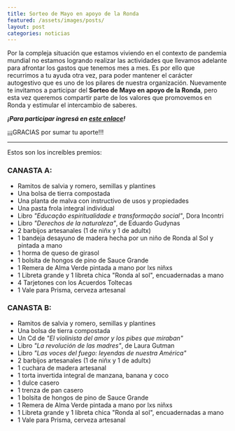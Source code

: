 ```yaml
---
title: Sorteo de Mayo en apoyo de la Ronda
featured: /assets/images/posts/
layout: post
categories: noticias
---
```


Por la compleja situación que estamos viviendo en el contexto de pandemia mundial no estamos logrando realizar las actividades que llevamos adelante para afrontar los gastos que tenemos mes a mes.
Es por ello que recurrimos a tu ayuda otra vez, para poder mantener el carácter autogestivo que es uno de los pilares de nuestra organización.
Nuevamente te invitamos a participar del **Sorteo de Mayo en apoyo de la Ronda**, pero esta vez queremos compartir parte de los valores que promovemos en Ronda y estimular el intercambio de saberes.

<em>**¡Para participar ingresá en <a href="https://evo.re/av-sorteo-mayo-2020">este enlace</a>!**</em>

¡¡¡GRACIAS por sumar tu aporte!!!

----

Estos son los increíbles premios:

### CANASTA A:

* Ramitos de salvia y romero, semillas y plantines
* Una bolsa de tierra compostada
* Una planta de malva con instructivo de usos y propiedades
* Una pasta frola integral individual
* Libro _"Educação espiritualidade e transformação social"_, Dora Incontri
* Libro _"Derechos de la naturaleza"_, de Eduardo Gudynas
* 2 barbijos artesanales (1 de niñx y 1 de adultx)
* 1 bandeja desayuno de madera hecha por un niño de Ronda al Sol y pintada a mano
* 1 horma de queso de girasol
* 1 bolsita de hongos de pino de Sauce Grande
* 1 Remera de Alma Verde pintada a mano por lxs niñxs
* 1 Libreta grande y 1 libreta chica "Ronda al sol", encuadernadas a mano
* 4 Tarjetones con los Acuerdos Toltecas
* 1 Vale para Prisma, cerveza artesanal

### CANASTA B:

* Ramitos de salvia y romero, semillas y plantines
* Una bolsa de tierra compostada
* Un Cd de _"El violinista del amor y los pibes que miraban"_
* Libro _"La revolución de las madres"_, de Laura Gutman
* Libro _"Las voces del fuego: leyendas de nuestra América"_
* 2 barbijos artesanales (1 de niñx y 1 de adultx)
* 1 cuchara de madera artesanal
* 1 torta invertida integral de manzana, banana y coco
* 1 dulce casero
* 1 trenza de pan casero
* 1 bolsita de hongos de pino de Sauce Grande
* 1 Remera de Alma Verde pintada a mano por lxs niñxs
* 1 Libreta grande y 1 libreta chica "Ronda al sol", encuadernadas a mano
* 1 Vale para Prisma, cerveza artesanal

